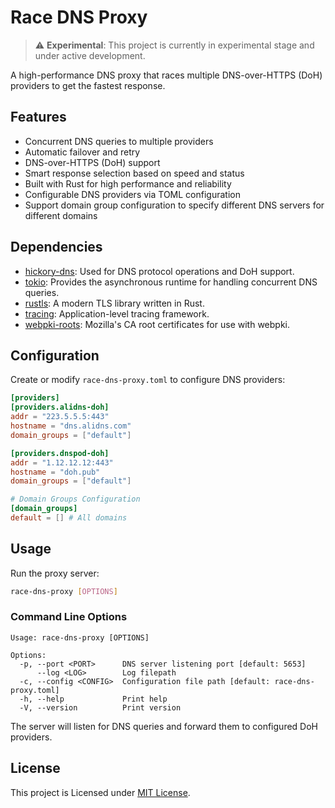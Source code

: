 # Race DNS Proxy

> ⚠️ **Experimental**: This project is currently in experimental stage and under active development.

A high-performance DNS proxy that races multiple DNS-over-HTTPS (DoH) providers to get the fastest response.

## Features

- Concurrent DNS queries to multiple providers
- Automatic failover and retry
- DNS-over-HTTPS (DoH) support
- Smart response selection based on speed and status
- Built with Rust for high performance and reliability
- Configurable DNS providers via TOML configuration
- Support domain group configuration to specify different DNS servers for different domains

## Dependencies

- [hickory-dns](https://github.com/hickory-dns/hickory-dns): Used for DNS protocol operations and DoH support.
- [tokio](https://github.com/tokio-rs/tokio): Provides the asynchronous runtime for handling concurrent DNS queries.
- [rustls](https://github.com/rustls/rustls): A modern TLS library written in Rust.
- [tracing](https://github.com/tokio-rs/tracing): Application-level tracing framework.
- [webpki-roots](https://github.com/rustls/webpki-roots): Mozilla's CA root certificates for use with webpki.

## Configuration

Create or modify `race-dns-proxy.toml` to configure DNS providers:

```toml
[providers]
[providers.alidns-doh]
addr = "223.5.5.5:443"
hostname = "dns.alidns.com"
domain_groups = ["default"]

[providers.dnspod-doh]
addr = "1.12.12.12:443"
hostname = "doh.pub"
domain_groups = ["default"]

# Domain Groups Configuration
[domain_groups]
default = [] # All domains
```

## Usage

Run the proxy server:

```bash
race-dns-proxy [OPTIONS]
```

### Command Line Options

```
Usage: race-dns-proxy [OPTIONS]

Options:
  -p, --port <PORT>      DNS server listening port [default: 5653]
      --log <LOG>        Log filepath
  -c, --config <CONFIG>  Configuration file path [default: race-dns-proxy.toml]
  -h, --help             Print help
  -V, --version          Print version
```

The server will listen for DNS queries and forward them to configured DoH providers.

## License

This project is Licensed under [MIT License](LICENSE).
